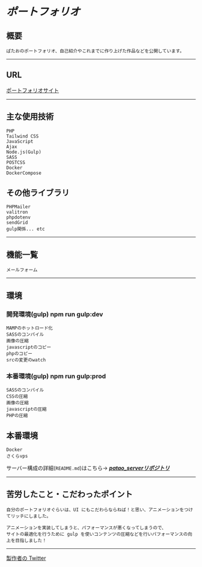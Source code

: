 # ***ポートフォリオ***

## 概要
    ぱたおのポートフォリオ、自己紹介やこれまでに作り上げた作品などを公開しています。
---
## URL
[ポートフォリオサイト](https://hoge)

---
## 主な使用技術

    PHP
    Tailwind CSS
    JavaScript
    Ajax
    Node.js(Gulp)
    SASS
    POSTCSS
    Docker
    DockerCompose

## その他ライブラリ

    PHPMailer
    valitron
    phpdotenv
    sendGrid
    gulp関係... etc

___
## 機能一覧

    メールフォーム
___
## 環境
### 開発環境(gulp) npm run gulp:dev

    MAMPのホットロード化
    SASSのコンパイル
    画像の圧縮
    javascriptのコピー
    phpのコピー
    srcの変更のwatch

### 本番環境(gulp) npm run gulp:prod

    SASSのコンパイル
    CSSの圧縮
    画像の圧縮
    javascriptの圧縮
    PHPの圧縮

## 本番環境
    Docker
    さくらvps
サーバー構成の詳細(`README.md`)はこちら-> ***[patao_serverリポジトリ](https://github.com/Patao150205/patao_server)***    
___
## 苦労したこと・こだわったポイント

    自分のポートフォリオぐらいは、UI にもこだわらならねば！と思い、アニメーションをつけてリッチにしました。  

    アニメーションを実装してしまうと、パフォーマンスが悪くなってしまうので、   
    サイトの最適化を行うために gulp を使いコンテンツの圧縮などを行いパフォーマンスの向上を目指しました！
___
[製作者の Twitter](https://twitter.com/Patao_program)
